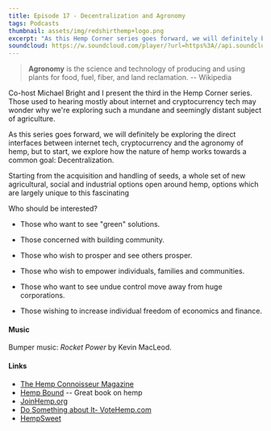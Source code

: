 ```yaml
---
title: Episode 17 - Decentralization and Agronomy
tags: Podcasts
thumbnail: assets/img/redshirthemp+logo.png
excerpt: "As this Hemp Corner series goes forward, we will definitely be exploring the direct interfaces between internet tech, cryptocurrency and the agronomy of hemp, but to start, we explore how the nature of hemp works towards a common goal: Decentralization."
soundcloud: https://w.soundcloud.com/player/?url=https%3A//api.soundcloud.com/tracks/316262292
---
```


> **Agronomy** is the science and technology of producing and using plants for food, fuel, fiber, and land reclamation. -- Wikipedia

Co-host Michael Bright and I present the third in the Hemp Corner series. Those used to hearing mostly about internet and cryptocurrency tech may wonder why we're exploring such a mundane and seemingly distant subject of agriculture.

As this series goes forward, we will definitely be exploring the direct interfaces between internet tech, cryptocurrency and the agronomy of hemp, but to start, we explore how the nature of hemp works towards a common goal: Decentralization.

Starting from the acquisition and handling of seeds, a whole set of new agricultural, social and industrial options open around hemp, options which are largely unique to this fascinating

Who should be interested?

- Those who want to see "green" solutions.

- Those concerned with building community.

- Those who wish to prosper and see others prosper.

- Those who wish to empower individuals, families and communities.

- Those who want to see undue control move away from huge corporations.

- Those wishing to increase individual freedom of economics and finance.

#### Music

Bumper music: *Rocket Power* by Kevin MacLeod.

#### Links

- [The Hemp Connoisseur Magazine](http://thcmag.com)
- [Hemp Bound](https://www.amazon.com/Hemp-Bound-Dispatches-Agricultural-Revolution/dp/1603585435/ref=sr_1_1?ie=UTF8&qid=1491419079&sr=8-1&keywords=hemp+bound) -- Great book on hemp
- [JoinHemp.org](https://thehia.org/join-us)
- [Do Something about It- VoteHemp.com](http://votehemp.com)
- [HempSweet](www.hempsweet.net)
